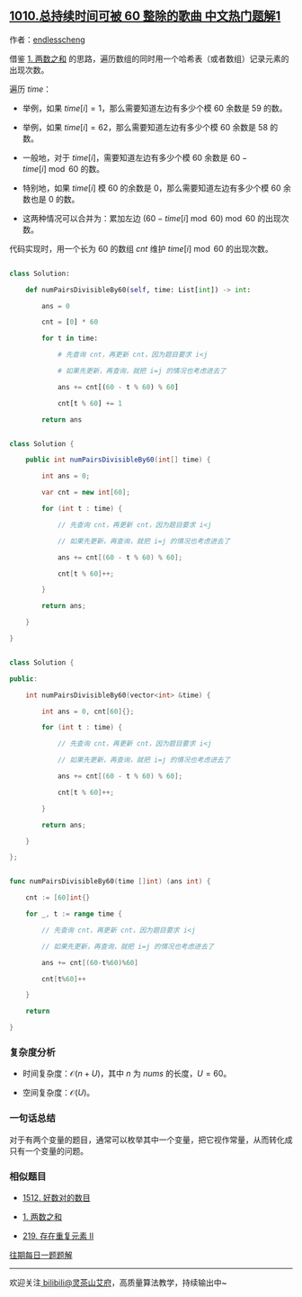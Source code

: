 ## [1010.总持续时间可被 60 整除的歌曲 中文热门题解1](https://leetcode.cn/problems/pairs-of-songs-with-total-durations-divisible-by-60/solutions/100000/liang-shu-zhi-he-de-ben-zhi-shi-shi-yao-bd0r1)

作者：[endlesscheng](https://leetcode.cn/u/endlesscheng)

借鉴 [1. 两数之和](https://leetcode.cn/problems/two-sum/) 的思路，遍历数组的同时用一个哈希表（或者数组）记录元素的出现次数。

遍历 $\textit{time}$：

- 举例，如果 $\textit{time}[i]=1$，那么需要知道左边有多少个模 $60$ 余数是 $59$ 的数。
- 举例，如果 $\textit{time}[i]=62$，那么需要知道左边有多少个模 $60$ 余数是 $58$ 的数。
- 一般地，对于 $\textit{time}[i]$，需要知道左边有多少个模 $60$ 余数是 $60-\textit{time}[i]\bmod 60$ 的数。
- 特别地，如果 $\textit{time}[i]$ 模 $60$ 的余数是 $0$，那么需要知道左边有多少个模 $60$ 余数也是 $0$ 的数。
- 这两种情况可以合并为：累加左边 $(60-\textit{time}[i]\bmod 60)\bmod 60$ 的出现次数。

代码实现时，用一个长为 $60$ 的数组 $\textit{cnt}$ 维护 $\textit{time}[i]\bmod 60$ 的出现次数。

```py [sol1-Python3]
class Solution:
    def numPairsDivisibleBy60(self, time: List[int]) -> int:
        ans = 0
        cnt = [0] * 60
        for t in time:
            # 先查询 cnt，再更新 cnt，因为题目要求 i<j
            # 如果先更新，再查询，就把 i=j 的情况也考虑进去了
            ans += cnt[(60 - t % 60) % 60]
            cnt[t % 60] += 1
        return ans
```

```java [sol1-Java]
class Solution {
    public int numPairsDivisibleBy60(int[] time) {
        int ans = 0;
        var cnt = new int[60];
        for (int t : time) {
            // 先查询 cnt，再更新 cnt，因为题目要求 i<j
            // 如果先更新，再查询，就把 i=j 的情况也考虑进去了
            ans += cnt[(60 - t % 60) % 60];
            cnt[t % 60]++;
        }
        return ans;
    }
}
```

```cpp [sol1-C++]
class Solution {
public:
    int numPairsDivisibleBy60(vector<int> &time) {
        int ans = 0, cnt[60]{};
        for (int t : time) {
            // 先查询 cnt，再更新 cnt，因为题目要求 i<j
            // 如果先更新，再查询，就把 i=j 的情况也考虑进去了
            ans += cnt[(60 - t % 60) % 60];
            cnt[t % 60]++;
        }
        return ans;
    }
};
```

```go [sol1-Go]
func numPairsDivisibleBy60(time []int) (ans int) {
    cnt := [60]int{}
    for _, t := range time {
        // 先查询 cnt，再更新 cnt，因为题目要求 i<j
        // 如果先更新，再查询，就把 i=j 的情况也考虑进去了
        ans += cnt[(60-t%60)%60]
        cnt[t%60]++
    }
    return
}
```

### 复杂度分析

- 时间复杂度：$\mathcal{O}(n+U)$，其中 $n$ 为 $\textit{nums}$ 的长度，$U=60$。
- 空间复杂度：$\mathcal{O}(U)$。

### 一句话总结

对于有两个变量的题目，通常可以枚举其中一个变量，把它视作常量，从而转化成只有一个变量的问题。

### 相似题目

- [1512. 好数对的数目](https://leetcode.cn/problems/number-of-good-pairs/)
- [1. 两数之和](https://leetcode.cn/problems/two-sum/)
- [219. 存在重复元素 II](https://leetcode.cn/problems/contains-duplicate-ii/)

[往期每日一题题解](https://github.com/EndlessCheng/codeforces-go/blob/master/leetcode/SOLUTIONS.md)

---

欢迎关注[ biIibiIi@灵茶山艾府](https://space.bilibili.com/206214)，高质量算法教学，持续输出中~
